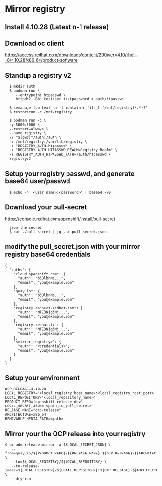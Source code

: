 # Mirror registry


## Install 4.10.28 (Latest n-1 release)

## Download oc client
  https://access.redhat.com/downloads/content/290/ver=4.10/rhel---8/4.10.28/x86_64/product-software

## Standup a registry v2
```
  $ mkdir auth
  $ podman run \
     --entrypoint htpasswd \
     httpd:2 -Bbn testuser testpassword > auth/htpasswd

  $ semanage fcontext -a -t container_file_t '/mnt/registry(/.*)?'
  $ restorecon -r /mnt/registry

  $ podman run -d \
  -p 5000:5000 \
  --restart=always \
  --name registry \
  -v "$(pwd)"/auth:/auth \
  -v /mnt/registry:/var/lib/registry \
  -e "REGISTRY_AUTH=htpasswd" \
  -e "REGISTRY_AUTH_HTPASSWD_REALM=Registry Realm" \
  -e REGISTRY_AUTH_HTPASSWD_PATH=/auth/htpasswd \
  registry:2
```

## Setup your registry passwd, and generate base64 user/passwd
```
  $ echo -n '<user_name>:<password>' | base64 -w0
```

## Download your pull-secret
  https://console.redhat.com/openshift/install/pull-secret

```
  json the secret
  $ cat ./pull-secret | jq . > pull_secret.json
```

## modify the pull_secret.json with your mirror registry base64 credentials

```
{
  "auths": {
    "cloud.openshift.com": {
      "auth": "b3BlbnNo...",
      "email": "you@example.com"
    },
    "quay.io": {
      "auth": "b3BlbnNo...",
      "email": "you@example.com"
    },
    "registry.connect.redhat.com": {
      "auth": "NTE3Njg5Nj...",
      "email": "you@example.com"
    },
    "registry.redhat.io": {
      "auth": "NTE3Njg5Nj...",
      "email": "you@example.com"
    },
    "<mirror_registry>": { 
      "auth": "<credentials>", 
      "email": "you@example.com"
    }
  }
}
```


## Setup your environment

```
OCP_RELEASE=4.10.28
LOCAL_REGISTRY='<local_registry_host_name>:<local_registry_host_port>'
LOCAL_REPOSITORY='<local_repository_name>'
PRODUCT_REPO='openshift-release-dev'
LOCAL_SECRET_JSON='<path_to_pull_secret>'
RELEASE_NAME="ocp-release"
ARCHITECTURE=x86_64
REMOVABLE_MEDIA_PATH=<path>
```


## Mirror your the OCP release into your registry

```
$ oc adm release mirror -a ${LOCAL_SECRET_JSON} \
   --from=quay.io/${PRODUCT_REPO}/${RELEASE_NAME}:${OCP_RELEASE}-${ARCHITECTURE} \
   --to=${LOCAL_REGISTRY}/${LOCAL_REPOSITORY} \
   --to-release-image=${LOCAL_REGISTRY}/${LOCAL_REPOSITORY}:${OCP_RELEASE}-${ARCHITECTURE} \
   --dry-run
```
